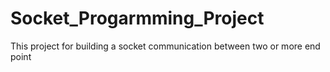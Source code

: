 # Socket_Progarmming_Project
This project for building a socket communication between two or more end point 
